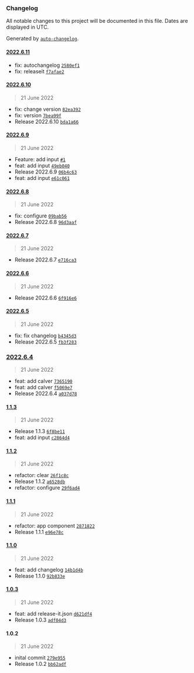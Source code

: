 ### Changelog

All notable changes to this project will be documented in this file. Dates are displayed in UTC.

Generated by [`auto-changelog`](https://github.com/CookPete/auto-changelog).

#### [2022.6.11](https://github.com/davicajucaru/lerna-poc/compare/2022.6.10...2022.6.11)

- fix: autochangelog [`2580ef1`](https://github.com/davicajucaru/lerna-poc/commit/2580ef1bc9e3d7ba87022f9f12bcb216e458d096)
- fix: releaseit [`f7afae2`](https://github.com/davicajucaru/lerna-poc/commit/f7afae23d442f2387b1736c974774702b0d85bec)

#### [2022.6.10](https://github.com/davicajucaru/lerna-poc/compare/2022.6.9...2022.6.10)

> 21 June 2022

- fix: change version [`82ea392`](https://github.com/davicajucaru/lerna-poc/commit/82ea392f4f1997c1160821521d55644fa229090f)
- fix: version [`7bea99f`](https://github.com/davicajucaru/lerna-poc/commit/7bea99faa2a60e81025c48eafdedd11b047f232a)
- Release 2022.6.10 [`bda1a66`](https://github.com/davicajucaru/lerna-poc/commit/bda1a661f7117ce78519406d5382e35e1541f8b2)

#### [2022.6.9](https://github.com/davicajucaru/lerna-poc/compare/2022.6.8...2022.6.9)

> 21 June 2022

- Feature: add input [`#1`](https://github.com/davicajucaru/lerna-poc/pull/1)
- feat: add input [`49eb040`](https://github.com/davicajucaru/lerna-poc/commit/49eb0401516860a1474baffb9432330a7ce1e60f)
- Release 2022.6.9 [`06b4c63`](https://github.com/davicajucaru/lerna-poc/commit/06b4c63ce5481f19c96582201c7e9296eed71ad5)
- feat: add input [`e61c061`](https://github.com/davicajucaru/lerna-poc/commit/e61c061fbf0441cabc5841860d22ad9521f5e898)

#### [2022.6.8](https://github.com/davicajucaru/lerna-poc/compare/2022.6.7...2022.6.8)

> 21 June 2022

- fix: configure [`09bab56`](https://github.com/davicajucaru/lerna-poc/commit/09bab56a0d5bdab497bbc3a402dbf4cef9ad00ad)
- Release 2022.6.8 [`96d3aaf`](https://github.com/davicajucaru/lerna-poc/commit/96d3aaf1a05d1a5def36f8aefddf761d86d1e858)

#### [2022.6.7](https://github.com/davicajucaru/lerna-poc/compare/2022.6.6...2022.6.7)

> 21 June 2022

- Release 2022.6.7 [`e716ca3`](https://github.com/davicajucaru/lerna-poc/commit/e716ca38c3434540085d4084f60100febc626916)

#### [2022.6.6](https://github.com/davicajucaru/lerna-poc/compare/2022.6.5...2022.6.6)

> 21 June 2022

- Release 2022.6.6 [`6f916e6`](https://github.com/davicajucaru/lerna-poc/commit/6f916e673ae7bbc5ec7f83c8a8e4ac754448b3da)

#### [2022.6.5](https://github.com/davicajucaru/lerna-poc/compare/2022.6.4...2022.6.5)

> 21 June 2022

- fix: fix changelog [`b4345d3`](https://github.com/davicajucaru/lerna-poc/commit/b4345d319b6ce3cba5626a45c833bde5898624cb)
- Release 2022.6.5 [`fb3f283`](https://github.com/davicajucaru/lerna-poc/commit/fb3f2838f3a644bd1549cf5317a8f404a68e8bbb)

### [2022.6.4](https://github.com/davicajucaru/lerna-poc/compare/1.1.3...2022.6.4)

> 21 June 2022

- feat: add calver [`7365190`](https://github.com/davicajucaru/lerna-poc/commit/7365190437a03a024f1f33b0eaf2740b6c1fe4ad)
- feat: add calver [`f5069e7`](https://github.com/davicajucaru/lerna-poc/commit/f5069e76cc621d0baadad2e7a5b45362f1dffb29)
- Release 2022.6.4 [`a037d78`](https://github.com/davicajucaru/lerna-poc/commit/a037d78a66662fe4e634b390fdff0247273cbc29)

#### [1.1.3](https://github.com/davicajucaru/lerna-poc/compare/1.1.2...1.1.3)

> 21 June 2022

- Release 1.1.3 [`6f8be11`](https://github.com/davicajucaru/lerna-poc/commit/6f8be110b24e44f16c051099f6a268657fc65404)
- feat: add input [`c2864d4`](https://github.com/davicajucaru/lerna-poc/commit/c2864d427fbce6e745d9ab29645287de1df44f2d)

#### [1.1.2](https://github.com/davicajucaru/lerna-poc/compare/1.1.1...1.1.2)

> 21 June 2022

- refactor: clear [`26f1c8c`](https://github.com/davicajucaru/lerna-poc/commit/26f1c8cc2f9081a6aec007b790398a7cd463b272)
- Release 1.1.2 [`a6528db`](https://github.com/davicajucaru/lerna-poc/commit/a6528dbb03b9cbf143e2105ed6652f6e4871d46a)
- refactor: configure [`29f6ad4`](https://github.com/davicajucaru/lerna-poc/commit/29f6ad41225ae82e888777e9edd0808a5754225c)

#### [1.1.1](https://github.com/davicajucaru/lerna-poc/compare/1.1.0...1.1.1)

> 21 June 2022

- refactor: app component [`2871822`](https://github.com/davicajucaru/lerna-poc/commit/2871822087f66d5483b98fe51bab14d2f7e93cbf)
- Release 1.1.1 [`e96e78c`](https://github.com/davicajucaru/lerna-poc/commit/e96e78c0e9bd67ac7adb88ef5f8a85324159e671)

#### [1.1.0](https://github.com/davicajucaru/lerna-poc/compare/1.0.3...1.1.0)

> 21 June 2022

- feat: add changelog [`14b1d4b`](https://github.com/davicajucaru/lerna-poc/commit/14b1d4b1b754bb0bc941e65cd015575fc82b5ec0)
- Release 1.1.0 [`92b833e`](https://github.com/davicajucaru/lerna-poc/commit/92b833e031721d1c1122f5fe48d3abdf413c0e91)

#### [1.0.3](https://github.com/davicajucaru/lerna-poc/compare/1.0.2...1.0.3)

> 21 June 2022

- feat: add release-it.json [`d621df4`](https://github.com/davicajucaru/lerna-poc/commit/d621df4727146b0befc83dc9831e14d5cb4724a3)
- Release 1.0.3 [`adf04d3`](https://github.com/davicajucaru/lerna-poc/commit/adf04d3dbbe84c04457cadabf56785602dfabd11)

#### 1.0.2

> 21 June 2022

- inital commit [`279e955`](https://github.com/davicajucaru/lerna-poc/commit/279e9557b2b6d6482afbb90c7a06b0d2fc0064b9)
- Release 1.0.2 [`bb62adf`](https://github.com/davicajucaru/lerna-poc/commit/bb62adf2cc3ffa2630cb076dc54b5ce622307912)
